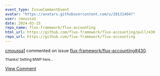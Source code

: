 ```yaml
---
event_type: IssueCommentEvent
avatar: "https://avatars.githubusercontent.com/u/20131404?"
user: cmoussa1
date: 2024-03-15
repo_name: flux-framework/flux-accounting
html_url: https://github.com/flux-framework/flux-accounting/pull/430
repo_url: https://github.com/flux-framework/flux-accounting
---
```


<a href='https://github.com/cmoussa1' target='_blank'>cmoussa1</a> commented on issue <a href='https://github.com/flux-framework/flux-accounting/pull/430' target='_blank'>flux-framework/flux-accounting#430</a>.

<small>Thanks! Setting MWP here...</small>

<a href='https://github.com/flux-framework/flux-accounting/pull/430' target='_blank'>View Comment</a>